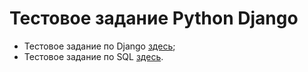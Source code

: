 # Тестовое задание Python Django

- Тестовое задание по Django [здесь](django);
- Тестовое задание по SQL [здесь](sql).